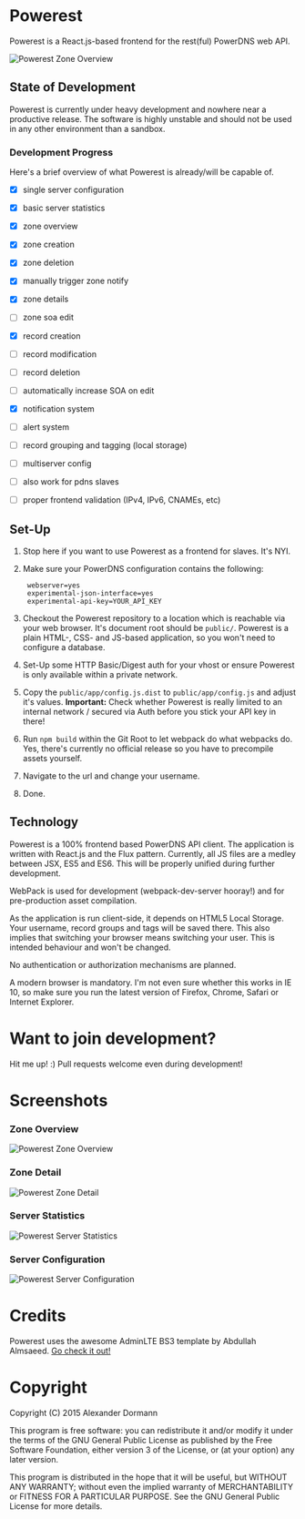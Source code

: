 # Powerest

Powerest is a React.js-based frontend for the rest(ful) PowerDNS web API.

![Powerest Zone Overview](doc/screen_zones.png)


## State of Development

Powerest is currently under heavy development and nowhere near a productive release. The software
 is highly unstable and should not be used in any other environment than a sandbox.


### Development Progress

Here's a brief overview of what Powerest is already/will be capable of. 

- [x] single server configuration 
- [x] basic server statistics
- [x] zone overview
- [x] zone creation
- [x] zone deletion
- [x] manually trigger zone notify
- [x] zone details
- [ ] zone soa edit
- [x] record creation
- [ ] record modification
- [ ] record deletion
- [ ] automatically increase SOA on edit
- [x] notification system
- [ ] alert system
- [ ] record grouping and tagging (local storage)
- [ ] multiserver config
- [ ] also work for pdns slaves
- [ ] proper frontend validation (IPv4, IPv6, CNAMEs, etc)


## Set-Up

1. Stop here if you want to use Powerest as a frontend for slaves. It's NYI.
2. Make sure your PowerDNS configuration contains the following:

        webserver=yes
        experimental-json-interface=yes
        experimental-api-key=YOUR_API_KEY

3. Checkout the Powerest repository to a location which is reachable via your web browser. 
   It's document root should be `public/`. Powerest is a plain HTML-, CSS- and JS-based 
   application, so you won't need to configure a database.
   
4. Set-Up some HTTP Basic/Digest auth for your vhost or ensure Powerest is only available 
   within a private network.
   
5. Copy the `public/app/config.js.dist` to `public/app/config.js` and adjust it's values. 
   **Important:** Check whether Powerest is really limited to an internal network / secured 
   via Auth before you stick your API key in there!

6. Run `npm build` within the Git Root to let webpack do what webpacks do. Yes, there's currently
   no official release so you have to precompile assets yourself.

7. Navigate to the url and change your username.

8. Done.


## Technology

Powerest is a 100% frontend based PowerDNS API client. The application is written with React.js and
 the Flux pattern. Currently, all JS files are a medley between JSX, ES5 and ES6. This will be properly
 unified during further development.
  
WebPack is used for development (webpack-dev-server hooray!) and for pre-production asset compilation.

As the application is run client-side, it depends on HTML5 Local Storage. Your username, record groups and 
 tags will be saved there. This also implies that switching your browser means switching your user. This
 is intended behaviour and won't be changed.

No authentication or authorization mechanisms are planned. 

A modern browser is mandatory. I'm not even sure whether this works in IE 10, so make sure you run the latest
 version of Firefox, Chrome, Safari or Internet Explorer.


# Want to join development?

Hit me up! :)
Pull requests welcome even during development!


# Screenshots

### Zone Overview
![Powerest Zone Overview](doc/screen_zones.png)

### Zone Detail
![Powerest Zone Detail](doc/screen_records.png)

### Server Statistics
![Powerest Server Statistics](doc/screen_stats.png)

### Server Configuration
![Powerest Server Configuration](doc/screen_config.png)


# Credits

Powerest uses the awesome AdminLTE BS3 template by Abdullah Almsaeed. [Go check it out!](https://almsaeedstudio.com/)


# Copyright

Copyright (C) 2015 Alexander Dormann

This program is free software: you can redistribute it and/or modify
it under the terms of the GNU General Public License as published by
the Free Software Foundation, either version 3 of the License, or
(at your option) any later version.

This program is distributed in the hope that it will be useful,
but WITHOUT ANY WARRANTY; without even the implied warranty of
MERCHANTABILITY or FITNESS FOR A PARTICULAR PURPOSE.  See the
GNU General Public License for more details.

